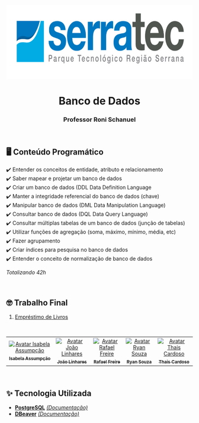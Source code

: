 <p align="center" style="bottom:10px;">
   <img height="200px" src="../assets/logoSerratec.jpg" alt="logo serratec"/>
</p>
<h1 align="center" style="border-bottom: none!important;padding-bottom:0px!important;">Banco de Dados</h1>
<h3 align="center">Professor Roni Schanuel</h3>

</br>

## 🖥️ Conteúdo Programático

✔️ Entender os conceitos de entidade, atributo e relacionamento</br>
✔️ Saber mapear e projetar um banco de dados</br>
✔️ Criar um banco de dados (DDL Data Definition Language</br>
✔️ Manter a integridade referencial do banco de dados (chave)</br>
✔️ Manipular banco de dados (DML Data Manipulation Language)</br>
✔️ Consultar banco de dados (DQL Data Query Language)</br>
✔️ Consultar múltiplas tabelas de um banco de dados (junção de tabelas)</br>
✔️ Utilizar funções de agregação (soma, máximo, mínimo, média, etc)</br>
✔️ Fazer agrupamento</br>
✔️ Criar índices para pesquisa no banco de dados</br>
✔️ Entender o conceito de normalização de banco de dados</br>

*Totalizando 42h*

</br>

## 🤓 Trabalho Final 

 1. [Empréstimo de Livros](https://github.com/thaiscardosodemello/serratec.residenciatic/blob/main/BancoDeDados/Trabalho%20Final/avaliacao_01.sql)
 
<br/>
 <table align="center">
    <tr>
    <td align="center">
      <a href="https://github.com/isabe1l4">
        <img src="https://avatars.githubusercontent.com/u/166730062?v=4" width="100px;" alt="Avatar Isabela Assumpção"/><br>
        <sub>
          <b>Isabela Assumpção</b>
        </sub>
      </a>
    </td>
    <td align="center">
      <a href="https://github.com/JoaoGLinhares">
        <img src="https://avatars.githubusercontent.com/u/177574425?v=4" width="100px;" alt="Avatar João Linhares"/><br>
        <sub>
          <b>João Linhares</b>
        </sub>
      </a><br>
    </td>
   <td align="center">
      <a href="https://github.com/rafaelfreire3107">
        <img src="https://avatars.githubusercontent.com/u/177573677?v=4" width="100px;" alt="Avatar Rafael Freire"/><br>
        <sub>
          <b>Rafael Freire</b>
        </sub>
      </a><br>
    </td>
    <td align="center">
      <a href="https://github.com/ryansouza9">
        <img src="https://avatars.githubusercontent.com/u/178517635?v=4" width="100px;" alt="Avatar Ryan Souza"/><br>
        <sub>
          <b>Ryan Souza</b>
        </sub>
      </a><br>
    </td>
    <td align="center">
      <a href="https://github.com/thaiscardosodemello">
        <img src="https://avatars.githubusercontent.com/u/14929797?v=4" width="100px;" alt="Avatar Thais Cardoso"/><br>
        <sub>
          <b>Thais Cardoso</b>
        </sub>
      </a><br>
    </td>
</table>

</br>

## ✨ Tecnologia Utilizada

- [**PostgreSQL**](https://www.postgresql.org)    [*(Documentação)*](https://www.postgresql.org/docs/)
- [**DBeaver**](https://dbeaver.io)    [*(Documentação)*](https://dbeaver.com/docs/dbeaver/)


